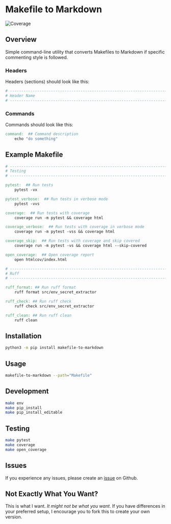 # Makefile to Markdown

![Coverage](https://img.shields.io/badge/coverage-100%25-brightgreen)
<!-- ![Code Style](https://img.shields.io/badge/code_style-ruff-black) -->

## Overview

Simple command-line utility that converts Makefiles to Markdown if specific commenting style is followed.

### Headers
Headers (sections) should look like this:
```makefile
# -----------------------------------------------------------------------------
# Header Name
# -----------------------------------------------------------------------------
```

### Commands
Commands should look like this:
```makefile
command:  ## Command description
	echo "do something"
```

## Example Makefile
```makefile
# -----------------------------------------------------------------------------
# Testing
# -----------------------------------------------------------------------------

pytest:  ## Run tests
	pytest -vx

pytest_verbose:  ## Run tests in verbose mode
	pytest -vvs

coverage:  ## Run tests with coverage
	coverage run -m pytest && coverage html

coverage_verbose:  ## Run tests with coverage in verbose mode
	coverage run -m pytest -vss && coverage html

coverage_skip:  ## Run tests with coverage and skip covered
	coverage run -m pytest -vs && coverage html --skip-covered

open_coverage:  ## Open coverage report
	open htmlcov/index.html

# -----------------------------------------------------------------------------
# Ruff
# -----------------------------------------------------------------------------

ruff_format: ## Run ruff format
	ruff format src/env_secret_extractor

ruff_check: ## Run ruff check
	ruff check src/env_secret_extractor

ruff_clean: ## Run ruff clean
	ruff clean
```

## Installation

```bash
python3 -m pip install makefile-to-markdown
```

## Usage

```bash
makefile-to-markdown --path="Makefile"
```

## Development

```bash
make env
make pip_install
make pip_install_editable
```

## Testing

```bash
make pytest
make coverage
make open_coverage
```

## Issues

If you experience any issues, please create an [issue](https://github.com/tsantor/makefile-to-markdown/issues) on Github.


## Not Exactly What You Want?
This is what I want. _It might not be what you want_. If you have differences in your preferred setup, I encourage you to fork this to create your own version.
